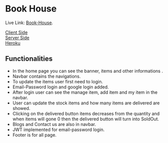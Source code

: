# Book House 

Live Link: [Book-House](https://book-house-f63f7.web.app/).

[Client Side](https://github.com/ProgrammingHeroWC4/warehouse-management-client-side-JubayerAhmmodShuvo) </br>
[Server Side](https://github.com/ProgrammingHeroWC4/warehouse-management-server-side-JubayerAhmmodShuvo)
</br>
[Heroku](https://quiet-harbor-16613.herokuapp.com/)


## Functionalities

* In the home page you can see the banner, items and other informations .
* Navbar contains the navigations. 
* To update the items user first need to login.
* Email-Password login and google login added. 
* After login user can see the manage item, add item and my item in the navbar.
* User can update the stock items and how many items are delivered are showed.
* Clicking on the delivered button items decreases from the quantity and when items will gone 0 then the delivered button will turn into SoldOut.
* Blogs and Contact us are also in navbar.
* JWT implemented for email-password login.
* Footer is for all page.

